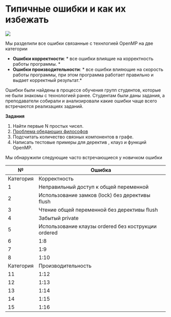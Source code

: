# Типичные ошибки и как их избежать
![](http://habrastorage.org/files/2cf/2fb/616/2cf2fb6169c3455499c39ed269b343f5.jpeg)


Мы разделили все ошибки связанные с технлогией OpenMP на две категории 
* **Ошибки корректности**: * все ошибки влиящие на корректность работы программы. *
* **Ошибки производительности**: * все ошибки влияющие на скорость работы программы, при этом программа работает правильно и выдает корректный результат.*

Ошибки были найдены в процессе обучения групп студентов, которые не были знакомы с технологией ранее. Студентам были даны задания, а преподаватели собирали и анализировали какие ошибки чаще всего встречаются реализациях заданий.

**Задания** 

1. Найти первые N простых чисел.
2. [Проблема обедающих философов](https://ru.wikipedia.org/wiki/%D0%9F%D1%80%D0%BE%D0%B1%D0%BB%D0%B5%D0%BC%D0%B0_%D0%BE%D0%B1%D0%B5%D0%B4%D0%B0%D1%8E%D1%89%D0%B8%D1%85_%D1%84%D0%B8%D0%BB%D0%BE%D1%81%D0%BE%D1%84%D0%BE%D0%B2)
3. Подсчитать количество связных компонентов в графе.
4. Написать тестовые примеры для деректив , клауз и функций OpenMP.

Мы обнаружили следующие часто встречающиеся у новичком ошибки 

| № | Ошибка |
| -- | -- |
|Категория|Корректность  |
| 1 | Неправильный доступ к общей переменной |
| 2 | Использование замков (lock) без дерективы flush |
| 3 | Чтение общей переменной без дерективы flush |
| 4 | Забытый private |
| 5 | Использование клаузы ordered без кострукции ordered  |
| 6 | 1:8 |
| 7 | 1:9 |
| 8 | 1:10 |
|Категория | Производительность |
| 11 | 1:12 |
| 12 | 1:13 |
| 13 | 1:14 |
| 14 | 1:15 |
| 15 | 1:16 |






